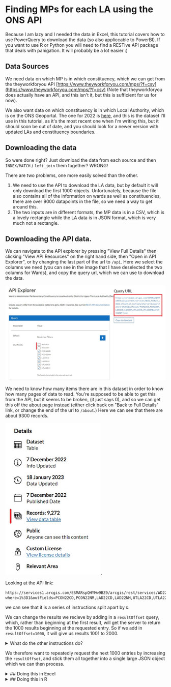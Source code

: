 # Finding MPs for each LA using the ONS API

Because I am lazy and I needed the data in Excel, this tutorial covers how to use PowerQuery to download the data (so also appliccable to PowerBI). If you want to use R or Python you will need to find a RESTive API package that deals with panigation. It will probably be a lot easier :)

## Data Sources

We need data on which MP is in which constituency, which we can get from the theyworkforyou API [https://www.theyworkforyou.com/mps/?f=csv](https://www.theyworkforyou.com/mps/?f=csv) (Note that theyworkforyou does actually have an API, and this isn't it, but this is sufficient for us for now).

We also want data on which constituency is in which Local Authority, which is on the ONS Geoportal. The one for 2022 is [here](https://geoportal.statistics.gov.uk/datasets/ons::ward-to-westminster-parliamentary-constituency-to-local-authority-district-to-upper-tier-local-authority-december-2022-lookup-in-the-united-kingdom/about), and this is the dataset I'll use in this tutorial, as it's the most recent one when I'm writing this, but it should soon be out of date, and you should look for a newer version with updated LAs and constituency boundaries.

## Downloading the data

So were done right? Just download the data from each source and then `INDEX/MATCH` / `left_join` them together? WRONG!

There are two problems, one more easily solved than the other.

1. We need to use the API to download the LA data, but by default it will only download the first 1000 objects. Unfortunately, because the file also contains all of the information on wards as well as constituencies, there are over 9000 datapoints in the file, so we need a way to get around this.
1. The two inputs are in different formats, the MP data is in a CSV, which is a lovely rectangle while the LA data is in JSON format, which is very much not a rectangle. 

## Downloading the API data.

We can navigate to the API explorer by pressing "View Full Details" then clicking "View API Resources" on the right hand side, then "Open in API Explorer", or by changing the last part of the url to `/api`. Here we select the columns we need (you can see in the image that I have deselected the two columns for Wards), and copy the query url, which we can use to download the data. 

![The API exporer page, with the api url highlighted](./img/la_mp_tut_api_explorer.jpg)

We need to know how many items there are in this dataset in order to know how many pages of data to read. You're supposed to be able to get this from the API, but it seems to be broken, (it just says 0), and so we can get this off the about page instead (either click back on "Back to Full Details" link, or change the end of the url to `/about`.) Here we can see that there are about 9300 records. 

![The details tab for the data shows that there are 9,272 records](./img/la_mp_tut_api_num_records.jpg).

Looking at the API link: 
```
https://services1.arcgis.com/ESMARspQHYMw9BZ9/arcgis/rest/services/WD22_PCON22_LAD22_UTLA22_UK_LU/FeatureServer/0/query?where=1%3D1&outFields=PCON22CD,PCON22NM,LAD22CD,LAD22NM,UTLA22CD,UTLA22NM&outSR=4326&f=json
```

we can see that it is a series of instructions split apart by `&`. 

We can change the results we recieve by adding in a `resultOffset` query, which, rather than beginning at the first result, will get the server to return the 1000 results beginning at the requested entry. So if we add in `resultOffset=1000`, it will give us results 1001 to 2000. 

<details>
    <summary>What do the other instructions do?</summary>

 - `**where**=1%3D1` would allow us to run SQL style `WHERE` commands on the data, e.g. only select rows where `population > 10000` for example. Here we select all of the rows, and so we have `where=1=1` (with `=` encoded as `%3D`)

 - `outfields=...` List of fields to output

 - `outSR=4326` This means nothing for our data, but if we had requested map data (which is what the API is nominally for), it would change the spatial reference of the map.

 - `f=json` output as JSON. Sadly this is actually the most readable of the options for us. 

 You can learn more about the query options on the [arcgis website](https://developers.arcgis.com/rest/services-reference/enterprise/query-feature-service-layer-.htm)
</details>

We therefore want to repeatedly request the next 1000 entries by increasing the `resultOffset`, and stick them all together into a single large JSON object which we can then process. 

<details>
    <summary>
## Doing this in Excel
    </summary>

In Excel/PowerBI we can do this using PowerQuery. Again, there are better ways to do this in R and Python. 

In the Data tab, select "Get Data" and then "From Other Sources" and "From Web" (or use the little icon) ![Excel get data from web icon](./img/la_mp_tut_from_web_icon.jpg). Paste the URL in the box and press OK, which will open up PowerQuery.

Here we disregard all of the buttons trying to help us, and open the Advanced Editor.

![Image showing the location of the Advanced Editor button in Powerquery](./img/la_mp_tut_pq_advanced_editor.jpg)

We can then replace the code in the box (which will only download one page), with some to download all of the pages:

``` VBA
let
    BaseURL = "https://services1.arcgis.com/ESMARspQHYMw9BZ9/arcgis/rest/services/WD22_PCON22_LAD22_UTLA22_UK_LU/FeatureServer/0/query?where=1%3D1&outFields=PCON22CD,PCON22NM,LAD22CD,LAD22NM,UTLA22CD,UTLA22NM&outSR=4326&f=json", //Change this URL to your own
    EntitiesPerPage = 1000, // This is fixed by the server
    MaxEntities = 10000, // This is a little over-cautious, but will hopefully not need to be changed if they add more wards

    GetPage = (Index) => // This function gets the page
        let Skip = "&resultOffset=" &Text.From(Index * EntitiesPerPage),
            Url = BaseURL & Skip,
            Json = Json.Document(Web.Contents(Url)),
            Value = Json[features] // Each JSON record holds a lot of data, but we only want the "features"
        in Value,

    PageCount = Number.RoundUp(MaxEntities/EntitiesPerPage), // Work out how many pages are needed
    PageIndicies = { 0 .. PageCount - 1}, // Make a list with each page number in it
    Pages = List.Transform(PageIndicies, each GetPage(_)), // For each page number, replace the number with the actual page from the server
    Entities = List.Union(Pages), // Combine the pages together
    Table = Table.FromList(Entities, Splitter.SplitByNothing(), null, null, ExtraValues.Error) // Convert the list into a PQ table
in
    Table
```

Pressing "Done" should cause a little loading, and then a column full of records will appear. Each record contains a list of attributes, which contain the data that we want, so we need to expand the column, into `Column1.attributes`:

![Image showing the location of the Expand Column button](./img/la_mp_tut_pq_initial_column.jpg)

 and then expand the column of attributes to get all of the columns. Deselect the "Use original column name as prefix", as this only muddies up the names, with no benefit to us here. 

 [!Image showing Column Expansion menu](./img/la_mp_tut_pq_second_column.jpg).

 We still have too many columns though, as each constituency shows up once for each ward. Select the first four columns by licking the first column heading, and shift-clicking the fourth (this should select the columns with the ONS codes and names of the constituencies and Lower tier LAs). Then in the "Home" tab select "Remove Rows" and "Remove Duplicates".

 (We need to select the first four columns rather than just the one for constituences because some constituencies are in more than one LA).

 Pressing "Close and Load" will then import the data into Excel.

 ## Downloading the MP data

 This is much simpler. Here we use the same get data from web feature in Excel ![Excel get data from web icon](./img/la_mp_tut_from_web_icon.jpg), and this time use the direct link to the csv from theyworkforyou [https://www.theyworkforyou.com/mps/?f=csv](https://www.theyworkforyou.com/mps/?f=csv), however this time the default settings work fine, and we can simply import the sheet. 

 To make our life a bit easier, we can rename this query (probably called `f=csv`) by going to "Queries & Connections" in the "Data" tab, right-clicking the query, and renaming it (I called it `)

 ## Matching the data

 Luckily for us, the column `PCON22NM` (possibly with a different year number if you used different data), uses exactly the same names as the `Constituency` column in the theyworkforyou data, and so now you CAN simply `INDEX/MATCH` them. If you want to quickly add them to the right of the data from the API, you can use the array forumula

 ```
 =XLOOKUP([@PCON22NM],mp_constituencies[Constituency],mp_constituencies[First name],"-",0)
 ```
 in I2,
 ```
 =XLOOKUP([@PCON22NM],mp_constituencies[Constituency],mp_constituencies[Last name],"-",0)
 ```
 in J2 and 
```
=XLOOKUP([@PCON22NM],mp_constituencies[Constituency],mp_constituencies[Party],"-",0)
```
in K2. 

(Yes it's not `INDEX/MATCH` and it doesn't work in old versions of Excel, but it'll do.)

Now you have a nice rectangle of all of the MPs and which LA they're in. You can update it at any time by going to the "Data" tab and pressing "Refresh All".
</details>

<details>
<summary>
## Doing this in R
</summary>

There is a sample script for doing this [here](./sample%20code/R/getmps.R). 

We're going to use the `httr` and `jsonlite` packages to download the data. Unfortunately, R doesn't have a standard method of reading JSON (and thus APIs), and different packages handle JSON quite in incompatible ways. Just be aware that if you're using another JSON parser (say `rjson` or `tidyjson`), they can behave quite differently.

`httr` allows us to separate the query part of the API (everything after `?`) into a list and manipulate it separately, and so we can define our urls and queries at the top (remember to change out the arcgis link if there is a new one)

``` R
mp_data_loc <- "https://www.theyworkforyou.com/mps/?f=csv"
la_data_loc <- "https://services1.arcgis.com/ESMARspQHYMw9BZ9/arcgis/rest/services/WD22_PCON22_LAD22_UTLA22_UK_LU/FeatureServer/0/query"
la_data_query <- list(where = "1=1",
                    outFields = "PCON22CD,PCON22NM,LAD22CD,LAD22NM,UTLA22CD,UTLA22NM",
                    outSR = "4326",
                    f = "json")
```

Reading the MP data is simple, and can just be done using `read.csv` on the link. There are two columns we don't want though, the `Person ID` and the `URI` and so we can remove them. 

``` R
mp_list <- subset(read.csv(mp_data_loc), select = -c(Person.ID, URI))
```

For the LA data, we can use `httr` to gain a single page of results with `GET`. `res <- GET(la_data_loc, la_dataquery)` will get the first 1000 lines, however if you try to read it (using `res$content`) you will just get a load of numbers. The result is returned as raw data, and so we need to convert it to strings using `rawToChar(res)`. We can then use `jsonlite` to convert the JSON string to a dataframe. 

JSON is not a rectangular data structure (it's a tree, like XML), and so we need to flatten it in order to get it to work properly in a dataframe. Luckily the data here is already basically a rectangle, and so we can just use `fromJSON`'s `flatten = TRUE` argument, however with more complex datasets there can be quite a lot of wrangling. Even here, we still only want the `features` of the data (the rest is used when dealing with map data from this API, but we don't have that here luckily. More generally you will need to look at the JSON coming out of your API to work out where the data you want is. If it's not confidential, tools like [JSONviewer](https://jsonviewer.stack.hu/) can really help with this). 

We can get a page of results back starting at result `x` with the function

``` R
get_starting_at_x <- function(x, url, query) {
    query_with_offset <- c(query, list(resultOffset = as.character(x)))
    res <- GET(url, query = query_with_offset)
    # each JSON record holds a lot of data, but we only want the "features"
    features <- fromJSON(rawToChar(res$content), flatten = TRUE)$features
    return(features)
}
```

Notice that the first argument is the starting result number. This is because we're going to be repeatedly calling this function with different starting numbers, and we can use `lapply` to do this if the variable we want to change is the first argument.

We want to call the function with `x` being every multiple of 1000 between 0 and 9000, and so we can generate this list using `(seq_len(10) - 1) * 1000` (sequences in R always betwen at 1, so we subtract 1 from every term in the sequence to get what we want). To get a more general function, we can define `entities_per_page` and `max_entities` at the top, and then we get `(seq_len(max_entities / entities_per_page) - 1) * 1000`.

We want to run `get_starting_at_x` for every entry in our sequence, and this is what `lapply(list, f)` is for. It takes every item in the list, and runs the function `f` with that item as the first argument. Then it returns a list with the corresponding outputs of `f` for every item in the original list.

Our function takes two more arguments, `url` and `query`, but we can put them after the function and they will be added in every time. (They won't be stepped through though. For that we would need to use `mapply` or `purr::pmap`). 

``` R
entities_per_page <- 1000
max_entities <- 10000

lapply(
    seq_len(max_entities / entities_per_page) - 1) * 1000,
    get_starting_at_x,
    url = la_data_loc,
    query = la_data_query
    )
)
```
This gives us a list of dataframes, one for each page. Because they all have the same columns in, we can combine them together using `bind_rows`.

Looking at the data, many of the rows appear multiple times. This is because the data is actually by ward, we simply didn't ask the API for the ward columns. We only want unique, rows, and thus we can use `unique()` to remove repeats, giving us

``` R
entities_per_page <- 1000
max_entities <- 10000

local_authorities_const <- unique(
    bind_rows( 
        lapply( 
            (seq_len(max_entities / entities_per_page) - 1) * 1000,
            get_starting_at_x,
            url = la_data_loc,
            query = la_data_query
        )
    )
)
```

This is good, but because of the JSON flattening, every columnname starts with "attributes.". Rather than doing anything complicated, we can simply remove the first 11 characters of every name (`substr` requires that you have an end to the section of string you want to cut out, so we set it to a figure much longer than all of the strings to ensure that it doesn't remove anything unwanted.)

``` R
names(local_authorities_const) <- substr(names(a), 12, 1000)>
```

Lastly we want to join our local authorities data to the mp data. Here we use the base R function `merge`, but the tidyverse function `left_join` does the same thing in a more predictable manner if you are using tidyverse.

``` R
la_with_mp <- merge(local_authorities_const,
                mp_list,
                all.x = TRUE,
                by.x = "PCON22NM",
                by.y = "Constituency")
```

(Here `all.x = TRUE` is what makes it a left join. The default for `merge` is an inner join, which is rarely what you want)

</details>